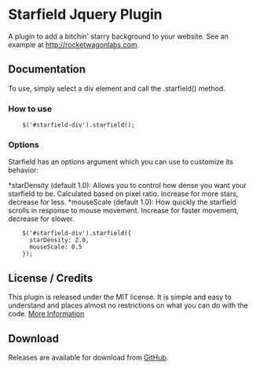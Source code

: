 # Starfield Jquery Plugin

A plugin to add a bitchin' starry background to your website. See an example at http://rocketwagonlabs.com.

## Documentation

To use, simply select a div element and call the .starfield() method.

### How to use

        $('#starfield-div').starfield();

### Options

Starfield has an options argument which you can use to customize its behavior:

*starDensity (default 1.0): Allows you to control how dense you want your starfield to be. Calculated based on pixel ratio. Increase for more stars, decrease for less.
*mouseScale (default 1.0): How quickly the starfield scrolls in response to mouse movement. Increase for faster movement, decrease for slower.

        $('#starfield-div').starfield({
          starDensity: 2.0,
          mouseScale: 0.5
        });
           

## License / Credits

This plugin is released under the MIT license. It is simple and easy to understand and places almost no restrictions on what you can do with the code.
[More Information](http://en.wikipedia.org/wiki/MIT_License)


## Download

Releases are available for download from
[GitHub](https://github.com/popad/jquery-starfield).
